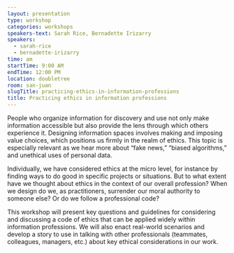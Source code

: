 ```yaml
---
layout: presentation
type: workshop
categories: workshops
speakers-text: Sarah Rice, Bernadette Irizarry
speakers:
  - sarah-rice
  - bernadette-irizarry
time: am
startTime: 9:00 AM
endTime: 12:00 PM
location: doubletree
room: san-juan
slugTitle: practicing-ethics-in-information-professions
title: Practicing ethics in information professions
---
```


People who organize information for discovery and use not only make information accessible but also provide the lens through which others experience it. Designing information spaces involves making and imposing value choices, which positions us firmly in the realm of ethics. This topic is especially relevant as we hear more about “fake news,” “biased algorithms,” and unethical uses of personal data.

Individually, we have considered ethics at the micro level, for instance by finding ways to do good in specific projects or situations. But to what extent have we thought about ethics in the context of our overall profession? When we design do we, as practitioners, surrender our moral authority to someone else? Or do we follow a professional code?

This workshop will present key questions and guidelines for considering and discussing a code of ethics that can be applied widely within information professions. We will also enact real-world scenarios and develop a story to use in talking with other professionals (teammates, colleagues, managers, etc.) about key ethical considerations in our work.
